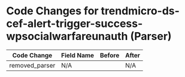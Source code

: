 # Code Changes for trendmicro-ds-cef-alert-trigger-success-wpsocialwarfareunauth (Parser)

| Code Change | Field Name | Before | After |
|-------------|------------|--------|-------|
| removed_parser | N/A |  | N/A |